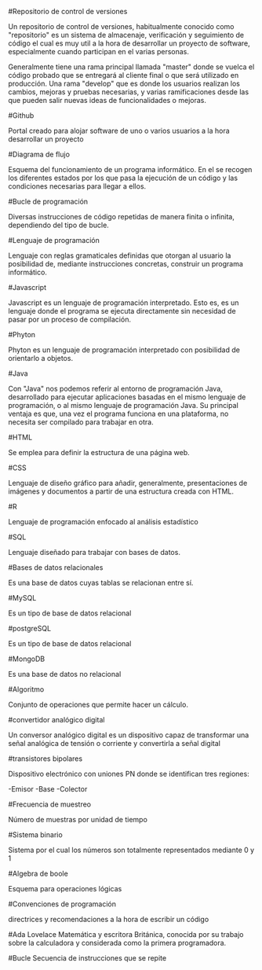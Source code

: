 #Repositorio de control de versiones

Un repositorio de control de versiones, habitualmente conocido como "repositorio" es un sistema de almacenaje,
verificación y seguimiento de código el cual es muy util a la hora de desarrollar un proyecto de software, 
especialmente cuando participan en el varias personas.

Generalmente tiene una rama principal llamada "master" donde se vuelca el código probado que se entregará al cliente final
o que será utilizado en producción. Una rama "develop" que es donde los usuarios realizan los cambios, mejoras y pruebas necesarias,
y varias ramificaciones desde las que pueden salir nuevas ideas de funcionalidades o mejoras.

#Github

Portal creado para alojar software de uno o varios usuarios a la hora desarrollar un proyecto

#Diagrama de flujo

Esquema del funcionamiento de un programa informático. En el se recogen los diferentes
estados por los que pasa la ejecución de un código y las condiciones necesarias para llegar a ellos.

#Bucle de programación

Diversas instrucciones de código repetidas de manera finita o infinita, dependiendo del
tipo de bucle.

#Lenguaje de programación

Lenguaje con reglas gramaticales definidas que otorgan al usuario la posibilidad de, mediante instrucciones concretas,
construir un programa informático.

#Javascript

Javascript es un lenguaje de programación interpretado. Esto es, es un lenguaje 
donde el programa se ejecuta directamente sin necesidad de pasar por un proceso de
compilación. 

#Phyton 

Phyton es un lenguaje de programación interpretado con posibilidad de orientarlo a objetos.

#Java

Con "Java" nos podemos referir al entorno de programación Java, desarrollado para ejecutar aplicaciones
basadas en el mismo lenguaje de programación, o al mismo lenguaje de programación Java. 
Su principal ventaja es que, una vez el programa funciona en una plataforma, no
necesita ser compilado para trabajar en otra.

#HTML

Se emplea para definir la estructura de una página web.

#CSS

Lenguaje de diseño gráfico para añadir, generalmente, presentaciones de imágenes y documentos a
partir de una estructura creada con HTML.

#R

Lenguaje de programación enfocado al análisis estadístico

#SQL 

Lenguaje diseñado para trabajar con bases de datos.

#Bases de datos relacionales

Es una base de datos cuyas tablas se relacionan entre sí.

#MySQL

Es un tipo de base de datos relacional 

#postgreSQL

Es un tipo de base de datos relacional

#MongoDB

Es una base de datos no relacional

#Algoritmo 

Conjunto de operaciones que permite hacer un cálculo.

#convertidor analógico digital

Un conversor analógico digital es un dispositivo capaz de transformar una señal analógica de tensión o corriente y convertirla a señal digital

#transistores bipolares

Dispositivo electrónico con uniones PN donde se identifican tres regiones:

-Emisor
-Base
-Colector

#Frecuencia de muestreo

Número de muestras por unidad de tiempo

#Sistema binario

Sistema por el cual los números son totalmente representados mediante 0 y 1

#Algebra de boole

Esquema para operaciones lógicas

#Convenciones de programación

directrices y recomendaciones a la hora de escribir un código

#Ada Lovelace
Matemática y escritora Británica, conocida por su trabajo sobre la calculadora y considerada
como la primera programadora.

#Bucle
Secuencia de instrucciones que se repite 